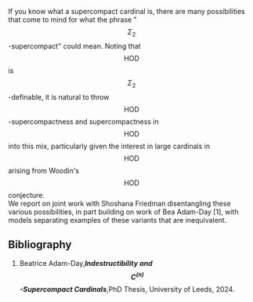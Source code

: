 





If you know what a supercompact cardinal is, there are many possibilities
that come to mind for what the phrase "$$\Sigma_2$$-supercompact" could mean.
Noting that $$\textrm{HOD}$$ is $$\Sigma_2$$-definable, it is natural to throw
$$\textrm{HOD}$$-supercompactness and supercompactness in $$\textrm{HOD}$$ into
this mix, particularly given the interest in large cardinals in $$\textrm{HOD}$$
arising from Woodin's $$\textrm{HOD}$$ conjecture.  
We report on joint work with Shoshana Friedman 
disentangling these various possibilities, 
in part building on work of Bea Adam-Day [1], with models separating 
examples of these variants that are inequivalent.

## Bibliography









1. Beatrice Adam-Day,**_Indestructibility and $$C^{(n)}$$-Supercompact Cardinals_**,PhD Thesis, University of Leeds, 2024.




